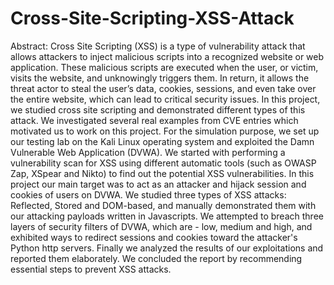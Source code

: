# Cross-Site-Scripting-XSS-Attack

Abstract: Cross Site Scripting (XSS) is a type of vulnerability attack that allows attackers to inject malicious scripts into a recognized website or web application. These malicious scripts are executed when the user, or victim, visits the website, and unknowingly triggers them. In return, it allows the threat actor to steal the user’s data, cookies, sessions, and even take over the entire website, which can lead to critical security issues. In this project, we studied cross site scripting and demonstrated different types of this attack. We investigated several real examples from CVE entries which motivated us to work on this project. For the simulation purpose, we set up our testing lab on the Kali Linux operating system and exploited the Damn Vulnerable Web Application (DVWA). We started with performing a vulnerability scan for XSS using different automatic tools (such as OWASP Zap, XSpear and Nikto) to find out the potential XSS vulnerabilities. In this project our main target was to act as an attacker and hijack session and cookies of users on DVWA. We studied three types of XSS attacks: Reflected, Stored and DOM-based, and manually demonstrated them with our attacking payloads written in Javascripts. We attempted to breach three layers of security filters of DVWA, which are - low, medium and high, and exhibited ways to redirect sessions and cookies toward the attacker's Python http servers. Finally we analyzed the results of our exploitations and reported them elaborately. We concluded the report by recommending essential steps to prevent XSS attacks.

